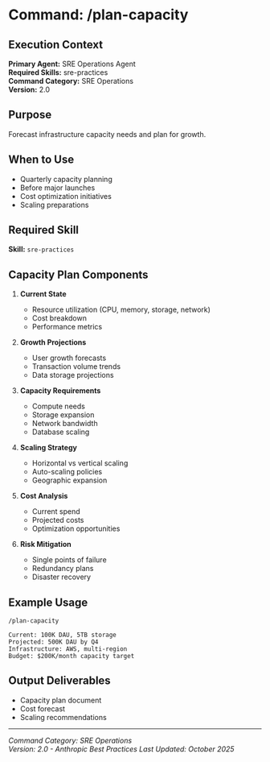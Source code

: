 # Command: /plan-capacity

## Execution Context
**Primary Agent:** SRE Operations Agent  
**Required Skills:** sre-practices  
**Command Category:** SRE Operations  
**Version:** 2.0

## Purpose
Forecast infrastructure capacity needs and plan for growth.

## When to Use
- Quarterly capacity planning
- Before major launches
- Cost optimization initiatives
- Scaling preparations

## Required Skill
**Skill:** `sre-practices`

## Capacity Plan Components
1. **Current State**
   - Resource utilization (CPU, memory, storage, network)
   - Cost breakdown
   - Performance metrics

2. **Growth Projections**
   - User growth forecasts
   - Transaction volume trends
   - Data storage projections

3. **Capacity Requirements**
   - Compute needs
   - Storage expansion
   - Network bandwidth
   - Database scaling

4. **Scaling Strategy**
   - Horizontal vs vertical scaling
   - Auto-scaling policies
   - Geographic expansion

5. **Cost Analysis**
   - Current spend
   - Projected costs
   - Optimization opportunities

6. **Risk Mitigation**
   - Single points of failure
   - Redundancy plans
   - Disaster recovery

## Example Usage
```
/plan-capacity

Current: 100K DAU, 5TB storage
Projected: 500K DAU by Q4
Infrastructure: AWS, multi-region
Budget: $200K/month capacity target
```


## Output Deliverables
- Capacity plan document
- Cost forecast
- Scaling recommendations

---
*Command Category: SRE Operations*  
*Version: 2.0 - Anthropic Best Practices*
*Last Updated: October 2025*
